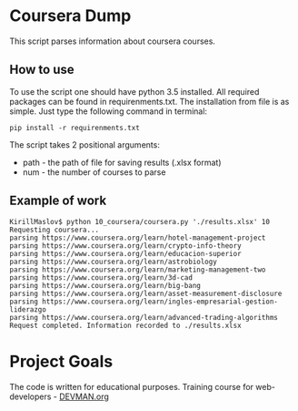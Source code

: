 # Coursera Dump

This script parses information about coursera courses.

## How to use
To use the script one should have python 3.5 installed. All required packages can be found in requirenments.txt. The installation from file is as simple. Just type the following command in terminal:
```
pip install -r requirenments.txt
```

The script takes 2 positional arguments:
* path - the path of file for saving results (.xlsx format)
* num - the number of courses to parse

## Example of work
```
KirillMaslov$ python 10_coursera/coursera.py './results.xlsx' 10
Requesting coursera...
parsing https://www.coursera.org/learn/hotel-management-project
parsing https://www.coursera.org/learn/crypto-info-theory
parsing https://www.coursera.org/learn/educacion-superior
parsing https://www.coursera.org/learn/astrobiology
parsing https://www.coursera.org/learn/marketing-management-two
parsing https://www.coursera.org/learn/3d-cad
parsing https://www.coursera.org/learn/big-bang
parsing https://www.coursera.org/learn/asset-measurement-disclosure
parsing https://www.coursera.org/learn/ingles-empresarial-gestion-liderazgo
parsing https://www.coursera.org/learn/advanced-trading-algorithms
Request completed. Information recorded to ./results.xlsx
```

# Project Goals

The code is written for educational purposes. Training course for web-developers - [DEVMAN.org](https://devman.org)

